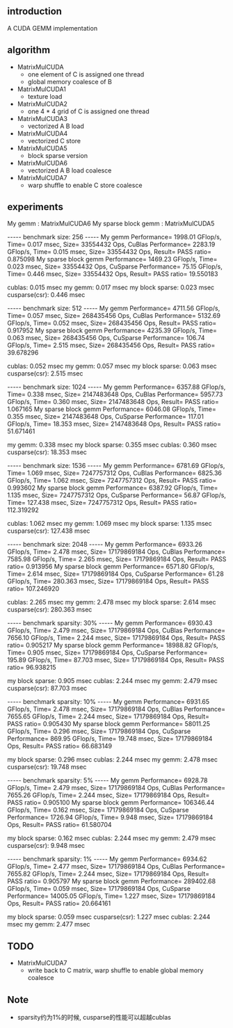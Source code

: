 ## introduction
A CUDA GEMM implementation

## algorithm
* MatrixMulCUDA
    * one element of C is assigned one thread
    * global memory coalesce of B
* MatrixMulCUDA1
    * texture load
* MatrixMulCUDA2
    * one 4 * 4 grid of C is assigned one thread
* MatrixMulCUDA3
    * vectorized A B load
* MatrixMulCUDA4
    * vectorized C store
* MatrixMulCUDA5
    * block sparse version
* MatrixMulCUDA6
    * vectorized A B load coalesce
* MatrixMulCUDA7
    * warp shuffle to enable C store coalesce

## experiments
My gemm : MatrixMulCUDA6
My sparse block gemm : MatrixMulCUDA5

----- benchmark size: 256 -----
My gemm Performance= 1998.01 GFlop/s, Time= 0.017 msec, Size= 33554432 Ops,
CuBlas Performance= 2283.19 GFlop/s, Time= 0.015 msec, Size= 33554432 Ops,
Result= PASS
ratio= 0.875098
My sparse block gemm Performance= 1469.23 GFlop/s, Time= 0.023 msec, Size= 33554432 Ops,
CuSparse Performance= 75.15 GFlop/s, Time= 0.446 msec, Size= 33554432 Ops,
Result= PASS
ratio= 19.550183

cublas: 0.015 msec
my gemm: 0.017 msec
my block sparse: 0.023 msec
cusparse(csr): 0.446 msec

----- benchmark size: 512 -----
My gemm Performance= 4711.56 GFlop/s, Time= 0.057 msec, Size= 268435456 Ops,
CuBlas Performance= 5132.69 GFlop/s, Time= 0.052 msec, Size= 268435456 Ops,
Result= PASS
ratio= 0.917952
My sparse block gemm Performance= 4235.39 GFlop/s, Time= 0.063 msec, Size= 268435456 Ops,
CuSparse Performance= 106.74 GFlop/s, Time= 2.515 msec, Size= 268435456 Ops,
Result= PASS
ratio= 39.678296

cublas: 0.052 msec
my gemm: 0.057 msec
my block sparse: 0.063 msec
cusparse(csr): 2.515 msec

----- benchmark size: 1024 -----
My gemm Performance= 6357.88 GFlop/s, Time= 0.338 msec, Size= 2147483648 Ops,
CuBlas Performance= 5957.73 GFlop/s, Time= 0.360 msec, Size= 2147483648 Ops,
Result= PASS
ratio= 1.067165
My sparse block gemm Performance= 6046.08 GFlop/s, Time= 0.355 msec, Size= 2147483648 Ops,
CuSparse Performance= 117.01 GFlop/s, Time= 18.353 msec, Size= 2147483648 Ops,
Result= PASS
ratio= 51.671461

my gemm: 0.338 msec
my block sparse: 0.355 msec
cublas: 0.360 msec
cusparse(csr): 18.353 msec

----- benchmark size: 1536 -----
My gemm Performance= 6781.69 GFlop/s, Time= 1.069 msec, Size= 7247757312 Ops,
CuBlas Performance= 6825.36 GFlop/s, Time= 1.062 msec, Size= 7247757312 Ops,
Result= PASS
ratio= 0.993602
My sparse block gemm Performance= 6387.92 GFlop/s, Time= 1.135 msec, Size= 7247757312 Ops,
CuSparse Performance= 56.87 GFlop/s, Time= 127.438 msec, Size= 7247757312 Ops,
Result= PASS
ratio= 112.319292

cublas: 1.062 msec
my gemm: 1.069 msec
my block sparse: 1.135 msec
cusparse(csr): 127.438 msec

----- benchmark size: 2048 -----
My gemm Performance= 6933.26 GFlop/s, Time= 2.478 msec, Size= 17179869184 Ops,
CuBlas Performance= 7585.98 GFlop/s, Time= 2.265 msec, Size= 17179869184 Ops,
Result= PASS
ratio= 0.913956
My sparse block gemm Performance= 6571.80 GFlop/s, Time= 2.614 msec, Size= 17179869184 Ops,
CuSparse Performance= 61.28 GFlop/s, Time= 280.363 msec, Size= 17179869184 Ops,
Result= PASS
ratio= 107.246920

cublas: 2.265 msec
my gemm: 2.478 msec
my block sparse: 2.614 msec
cusparse(csr): 280.363 msec

----- benchmark sparsity: 30% -----
My gemm Performance= 6930.43 GFlop/s, Time= 2.479 msec, Size= 17179869184 Ops,
CuBlas Performance= 7656.10 GFlop/s, Time= 2.244 msec, Size= 17179869184 Ops,
Result= PASS
ratio= 0.905217
My sparse block gemm Performance= 18988.82 GFlop/s, Time= 0.905 msec, Size= 17179869184 Ops,
CuSparse Performance= 195.89 GFlop/s, Time= 87.703 msec, Size= 17179869184 Ops,
Result= PASS
ratio= 96.938215

my block sparse: 0.905 msec
cublas: 2.244 msec
my gemm: 2.479 msec
cusparse(csr): 87.703 msec

----- benchmark sparsity: 10% -----
My gemm Performance= 6931.65 GFlop/s, Time= 2.478 msec, Size= 17179869184 Ops,
CuBlas Performance= 7655.65 GFlop/s, Time= 2.244 msec, Size= 17179869184 Ops,
Result= PASS
ratio= 0.905430
My sparse block gemm Performance= 58011.25 GFlop/s, Time= 0.296 msec, Size= 17179869184 Ops,
CuSparse Performance= 869.95 GFlop/s, Time= 19.748 msec, Size= 17179869184 Ops,
Result= PASS
ratio= 66.683149

my block sparse: 0.296 msec
cublas: 2.244 msec
my gemm: 2.478 msec
cusparse(csr): 19.748 msec

----- benchmark sparsity: 5% -----
My gemm Performance= 6928.78 GFlop/s, Time= 2.479 msec, Size= 17179869184 Ops,
CuBlas Performance= 7655.26 GFlop/s, Time= 2.244 msec, Size= 17179869184 Ops,
Result= PASS
ratio= 0.905100
My sparse block gemm Performance= 106346.44 GFlop/s, Time= 0.162 msec, Size= 17179869184 Ops,
CuSparse Performance= 1726.94 GFlop/s, Time= 9.948 msec, Size= 17179869184 Ops,
Result= PASS
ratio= 61.580704

my block sparse: 0.162 msec
cublas: 2.244 msec
my gemm: 2.479 msec
cusparse(csr): 9.948 msec

----- benchmark sparsity: 1% -----
My gemm Performance= 6934.62 GFlop/s, Time= 2.477 msec, Size= 17179869184 Ops,
CuBlas Performance= 7655.82 GFlop/s, Time= 2.244 msec, Size= 17179869184 Ops,
Result= PASS
ratio= 0.905797
My sparse block gemm Performance= 289402.68 GFlop/s, Time= 0.059 msec, Size= 17179869184 Ops,
CuSparse Performance= 14005.05 GFlop/s, Time= 1.227 msec, Size= 17179869184 Ops,
Result= PASS
ratio= 20.664161

my block sparse: 0.059 msec
cusparse(csr): 1.227 msec
cublas: 2.244 msec
my gemm: 2.477 msec

## TODO
* MatrixMulCUDA7
    * write back to C matrix, warp shuffle to enable global memory coalesce

## Note
* sparsity约为1%的时候, cusparse的性能可以超越cublas